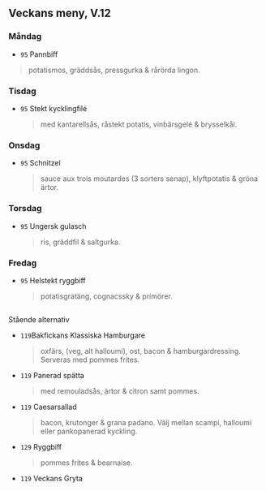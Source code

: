 ## Veckans meny, V.12

### Måndag 

*  `95` Pannbiff 
  > potatismos, gräddsås, pressgurka & rårörda lingon. 
 
  


### Tisdag

* `95` Stekt kycklingfilé  
  > med kantarellsås, råstekt potatis, vinbärsgelé & brysselkål.  
  


### Onsdag

* `95` Schnitzel 
  > sauce aux trois moutardes (3 sorters senap), klyftpotatis & gröna ärtor. 



### Torsdag

* `95` Ungersk gulasch 
  > ris, gräddfil & saltgurka.


   
### Fredag

* `95` Helstekt ryggbiff
   > potatisgratäng, cognacssky & primörer.
## 

Stående alternativ

* `119`Bakfickans Klassiska Hamburgare
  >oxfärs, (veg, alt halloumi), ost, bacon & hamburgardressing. Serveras med pommes frites.

* `119`  Panerad spätta
  >   med remouladsås, ärtor & citron samt pommes.

* `119` Caesarsallad
  > bacon, krutonger & grana padano. Välj mellan scampi, halloumi eller pankopanerad kyckling.
  
* `129` Ryggbiff
  > pommes frites & bearnaise.

* `119` Veckans Gryta 
  

